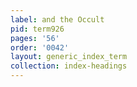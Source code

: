 ```yaml
---
label: and the Occult
pid: term926
pages: '56'
order: '0042'
layout: generic_index_term
collection: index-headings
---
```

